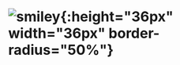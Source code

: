 
# ![smiley](https://avatars.githubusercontent.com/u/118175956?s=200&v=4){:height="36px" width="36px" border-radius="50%"} 
